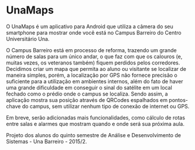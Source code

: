 # UnaMaps
O UnaMaps é um aplicativo para Android que utiliza a câmera do seu smartphone para mostrar onde você está no Campus Barreiro do Centro Universitário Una.

O Campus Barreiro está em processo de reforma, trazendo um grande número de salas para um único andar, o que faz com que os calouros (e, muitas vezes, os veteranos também) fiquem perdidos pelos corredores.
Decidimos criar um mapa que permita ao aluno ou visitante se localizar de maneira simples, porém, a localização por GPS não fornece precisão o suficiente para a utilização em ambientes internos, além do fato de haver uma grande dificuldade em conseguir o sinal do satélite em um local fechado como o prédio onde o campus se localiza. Sendo assim, a aplicação mostra sua posição através de QRCodes espalhados em pontos-chave do campus, sem utilizar nenhum tipo de conexão de internet ou GPS.

Em breve, serão adicionadas mais funcionalidades, como cálculo de rotas entre salas e alarmes que mostram quando e onde será sua próxima aula.

Projeto dos alunos do quinto semestre de Análise e Desenvolvimento de Sistemas - Una Barreiro - 2015/2.
